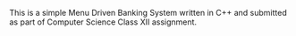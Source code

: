 This is a simple Menu Driven Banking System written in C++ and submitted as part of Computer Science Class XII assignment.
